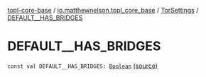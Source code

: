 [topl-core-base](../../index.md) / [io.matthewnelson.topl_core_base](../index.md) / [TorSettings](index.md) / [DEFAULT__HAS_BRIDGES](./-d-e-f-a-u-l-t__-h-a-s_-b-r-i-d-g-e-s.md)

# DEFAULT__HAS_BRIDGES

`const val DEFAULT__HAS_BRIDGES: `[`Boolean`](https://kotlinlang.org/api/latest/jvm/stdlib/kotlin/-boolean/index.html) [(source)](https://github.com/05nelsonm/TorOnionProxyLibrary-Android/blob/master/topl-core-base/src/main/java/io/matthewnelson/topl_core_base/TorSettings.kt#L123)